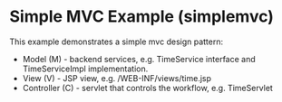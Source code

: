 Simple MVC Example (simplemvc)
===============================

This example demonstrates a simple mvc design pattern:
* Model (M) - backend services, e.g. TimeService interface and TimeServiceImpl implementation.
* View (V) - JSP view, e.g. /WEB-INF/views/time.jsp
* Controller (C) - servlet that controls the workflow, e.g. TimeServlet


